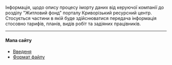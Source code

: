 <p class="lead">
	Інформація, щодо опису процесу іморту даних від керуючої компанії до розділу "Житловий фонд" порталу Криворізький ресурсний центр.
	Стосується частини в якій буде здійснюватися передача інформація стосовно тарифів, планів, видів робіт та задіяних працівників.
</p>

<hr/>
<div>

#### Мапа сайту

* [Введеня](Введення)
* [Формат файлу](02_Формат_файлу/01_Загальні_положення.md)

</div>
